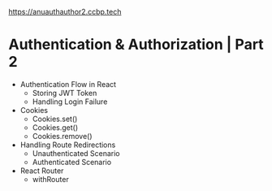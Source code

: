 https://anuauthauthor2.ccbp.tech


# Authentication & Authorization | Part 2

- Authentication Flow in React
  - Storing JWT Token
  - Handling Login Failure
- Cookies
  - Cookies.set()
  - Cookies.get()
  - Cookies.remove()
- Handling Route Redirections
  - Unauthenticated Scenario
  - Authenticated Scenario
- React Router
  - withRouter
